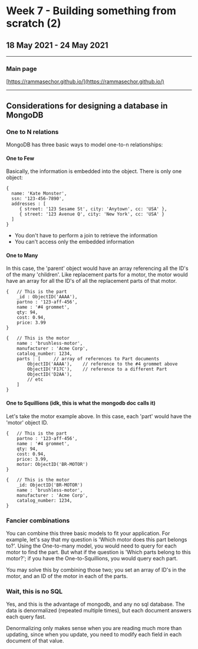 # Week 7 - Building something from scratch (2)

## 18 May 2021 - 24 May 2021

---

### Main page

[https://rammasechor.github.io/](https://rammasechor.github.io/)

---

## Considerations for designing a database in MongoDB

### One to N relations

MongoDB has three basic ways to model one-to-n relationships:

#### One to Few

Basically, the information is embedded into the object. There is only one object:

````
{
  name: 'Kate Monster',
  ssn: '123-456-7890',
  addresses : [
     { street: '123 Sesame St', city: 'Anytown', cc: 'USA' },
     { street: '123 Avenue Q', city: 'New York', cc: 'USA' }
  ]
}
````

- You don't have to perform a join to retrieve the information
- You can't access only the embedded information

#### One to Many

In this case, the 'parent' object would have an array referencing all the ID's of the many 'children'. Like replacement parts for a motor, the motor would have an array for all the ID's of all the replacement parts of that motor.

````
{   // This is the part
    _id : ObjectID('AAAA'),
    partno : '123-aff-456',
    name : '#4 grommet',
    qty: 94,
    cost: 0.94,
    price: 3.99
}

{   // This is the motor
    name : 'brushless-motor',
    manufacturer : 'Acme Corp',
    catalog_number: 1234,
    parts : [     // array of references to Part documents
        ObjectID('AAAA'),    // reference to the #4 grommet above
        ObjectID('F17C'),    // reference to a different Part
        ObjectID('D2AA'),
        // etc
    ]
}
````

#### One to Squillions (idk, this is what the mongodb doc calls it)

Let's take the motor example above. In this case, each 'part' would have the 'motor' object ID.

````
{   // This is the part
    partno : '123-aff-456',
    name : '#4 grommet',
    qty: 94,
    cost: 0.94,
    price: 3.99,
    motor: ObjectID('BR-MOTOR')
}

{   // This is the motor
    _id: ObjectID('BR-MOTOR')
    name : 'brushless-motor',
    manufacturer : 'Acme Corp',
    catalog_number: 1234,
}
````

### Fancier combinations

You can combine this three basic models to fit your application. For example, let's say that my question is 'Which motor does this part belongs to?'. Using the One-to-many model, you would need to query for each motor to find the part. But what if the question is 'Which parts belong to this motor?'; if you have the One-to-Squillions, you would query each part.

You may solve this by combining those two; you set an array of ID's in the motor, and an ID of the motor in each of the parts.

### Wait, this is no SQL

Yes, and this is the advantage of mongodb, and any no sql database. The data is denormalized (repeated multiple times), but each document answers each query fast.

Denormalizing only makes sense when you are reading much more than updating, since when you update, you need to modify each field in each document of that value.
